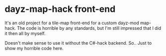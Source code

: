# dayz-map-hack front-end
It's an old project for a tile-map front-end for a custom dayz-mod map-hack. The code is horrible by any standards, but I'm still impressed that I did it then all by myself.

Doesn't make sense to use it without the C#-hack backend. So.. Just to show my horrible code here.
